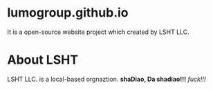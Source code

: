 # lumogroup.github.io
It is a open-source website project which created by LSHT LLC. 
# About LSHT
LSHT LLC. is a local-based orgnaztion.
**shaDiao, Da shadiao!!!**
*fuck!!!*
